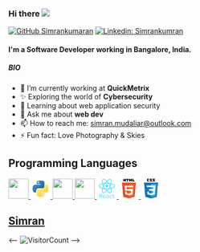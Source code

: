 <!-- <p style="display: flex;">
  <h3> Hi there  <img src="https://media.giphy.com/media/mGcNjsfWAjY5AEZNw6/giphy.gif" width="50"> </h3> 
</p> -->

### Hi there <img src="https://media.giphy.com/media/mGcNjsfWAjY5AEZNw6/giphy.gif" width="50">

[![GitHub Simrankumaran](https://img.shields.io/github/followers/Simrankumaran?label=follow&style=social)](https://github.com/Simrankumaran)
[![Linkedin: Simrankumran](https://img.shields.io/badge/-Simrankumran-blue?style=flat-square&logo=Linkedin&logoColor=white&link=https://www.linkedin.com/in/simran-kumaran/)](https://www.linkedin.com/in/simran-kumaran/)

#### I'm a Software Developer working in Bangalore, India.

##### BIO

- 🔭 I’m currently working at **QuickMetrix**
- ✨ Exploring the world of **Cybersecurity**
- 🤔 Learning about web application security
- 💬 Ask me about **web dev**
- 📫 How to reach me: [simran.mudaliar@outlook.com](simran.mudaliar@outlook.com)
- ⚡ Fun fact: Love Photography & Skies

## Programming Languages

<p align="left">
    <a href="https://go.dev/" target="_blank" rel="noreferrer">
        <img src="https://cdn.jsdelivr.net/gh/devicons/devicon/icons/go/go-original-wordmark.svg" width="40" height="40"/>
    </a>
    <a href="https://www.python.org" target="_blank" rel="noreferrer">
        <img src="https://raw.githubusercontent.com/devicons/devicon/master/icons/python/python-original.svg" alt="python" width="40" height="40" />
    </a>
    <a href="https://www.javascript.com/" target="_blank" rel="noreferrer">
        <img src="https://cdn.jsdelivr.net/gh/devicons/devicon/icons/javascript/javascript-original.svg" width="40" height="40" />
    </a>
    <a href="https://vuejs.org/" target="_blank" rel="noreferrer">
            <img src="https://cdn.jsdelivr.net/gh/devicons/devicon/icons/vuejs/vuejs-original.svg" width="40" height="40" />
    </a>
    <a href="https://reactjs.org/" target="_blank" rel="noreferrer">
        <img src="https://raw.githubusercontent.com/devicons/devicon/master/icons/react/react-original-wordmark.svg" alt="react" width="40" height="40" />
    </a>
    <a href="https://www.w3.org/html/" target="_blank" rel="noreferrer">
        <img src="https://raw.githubusercontent.com/devicons/devicon/master/icons/html5/html5-original-wordmark.svg" alt="html5" width="40" height="40" />
    </a>
    <a href="https://www.w3schools.com/css/" target="_blank" rel="noreferrer">
        <img src="https://raw.githubusercontent.com/devicons/devicon/master/icons/css3/css3-original-wordmark.svg" alt="css3" width="40" height="40" />
    </a>
</p>


## [Simran](https://github.com/Simrankumaran/)

<-- ![VisitorCount](https://profile-counter.glitch.me/Simrankumaran/count.svg) -->

